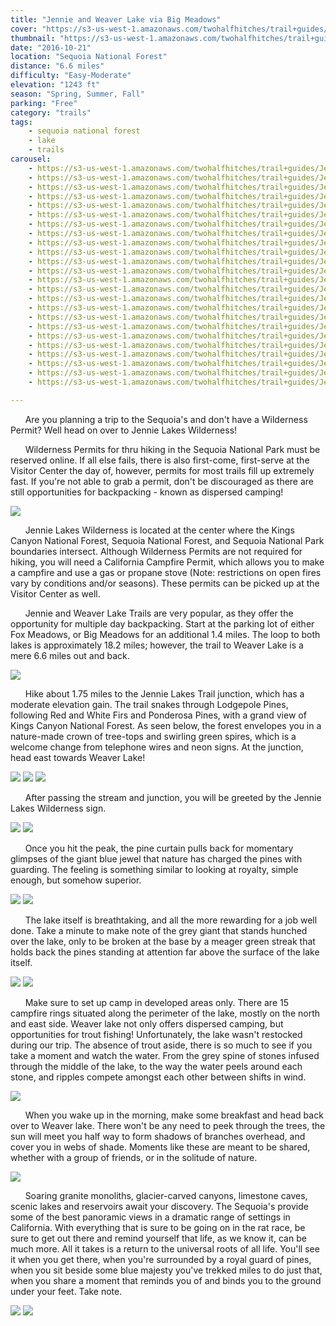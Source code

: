 ```yaml
---
title: "Jennie and Weaver Lake via Big Meadows"
cover: "https://s3-us-west-1.amazonaws.com/twohalfhitches/trail+guides/Jennie+Weaver+Lake/IMG_0815.jpg"
thumbnail: "https://s3-us-west-1.amazonaws.com/twohalfhitches/trail+guides/Jennie+Weaver+Lake/IMG_0815.jpg"
date: "2016-10-21"
location: "Sequoia National Forest"
distance: "6.6 miles"
difficulty: "Easy-Moderate"
elevation: "1243 ft"
season: "Spring, Summer, Fall"
parking: "Free"
category: "trails"
tags:
    - sequoia national forest
    - lake
    - trails
carousel:
    - https://s3-us-west-1.amazonaws.com/twohalfhitches/trail+guides/Jennie+Weaver+Lake/IMG_0672.jpg
    - https://s3-us-west-1.amazonaws.com/twohalfhitches/trail+guides/Jennie+Weaver+Lake/IMG_0673.jpg
    - https://s3-us-west-1.amazonaws.com/twohalfhitches/trail+guides/Jennie+Weaver+Lake/IMG_0682.jpg
    - https://s3-us-west-1.amazonaws.com/twohalfhitches/trail+guides/Jennie+Weaver+Lake/IMG_0691.jpg
    - https://s3-us-west-1.amazonaws.com/twohalfhitches/trail+guides/Jennie+Weaver+Lake/IMG_0695.jpg
    - https://s3-us-west-1.amazonaws.com/twohalfhitches/trail+guides/Jennie+Weaver+Lake/IMG_0698.jpg
    - https://s3-us-west-1.amazonaws.com/twohalfhitches/trail+guides/Jennie+Weaver+Lake/IMG_0760.jpg
    - https://s3-us-west-1.amazonaws.com/twohalfhitches/trail+guides/Jennie+Weaver+Lake/IMG_0759.jpg
    - https://s3-us-west-1.amazonaws.com/twohalfhitches/trail+guides/Jennie+Weaver+Lake/IMG_0784.jpg
    - https://s3-us-west-1.amazonaws.com/twohalfhitches/trail+guides/Jennie+Weaver+Lake/IMG_0801.jpg
    - https://s3-us-west-1.amazonaws.com/twohalfhitches/trail+guides/Jennie+Weaver+Lake/IMG_0805.jpg
    - https://s3-us-west-1.amazonaws.com/twohalfhitches/trail+guides/Jennie+Weaver+Lake/IMG_0813.jpg
    - https://s3-us-west-1.amazonaws.com/twohalfhitches/trail+guides/Jennie+Weaver+Lake/IMG_0822.jpg
    - https://s3-us-west-1.amazonaws.com/twohalfhitches/trail+guides/Jennie+Weaver+Lake/IMG_0837.jpg
    - https://s3-us-west-1.amazonaws.com/twohalfhitches/trail+guides/Jennie+Weaver+Lake/IMG_0869.jpg
    - https://s3-us-west-1.amazonaws.com/twohalfhitches/trail+guides/Jennie+Weaver+Lake/IMG_0875.jpg
    - https://s3-us-west-1.amazonaws.com/twohalfhitches/trail+guides/Jennie+Weaver+Lake/IMG_0878.jpg
    - https://s3-us-west-1.amazonaws.com/twohalfhitches/trail+guides/Jennie+Weaver+Lake/IMG_0976.jpg
    - https://s3-us-west-1.amazonaws.com/twohalfhitches/trail+guides/Jennie+Weaver+Lake/IMG_0977.jpg
    - https://s3-us-west-1.amazonaws.com/twohalfhitches/trail+guides/Jennie+Weaver+Lake/IMG_0978.jpg
    - https://s3-us-west-1.amazonaws.com/twohalfhitches/trail+guides/Jennie+Weaver+Lake/IMG_0980.jpg
    - https://s3-us-west-1.amazonaws.com/twohalfhitches/trail+guides/Jennie+Weaver+Lake/IMG_0981.jpg
    - https://s3-us-west-1.amazonaws.com/twohalfhitches/trail+guides/Jennie+Weaver+Lake/IMG_0982.jpg
    - https://s3-us-west-1.amazonaws.com/twohalfhitches/trail+guides/Jennie+Weaver+Lake/IMG_0983.jpg

---
```


&nbsp;&nbsp;&nbsp;&nbsp;&nbsp;&nbsp;Are you planning a trip to the Sequoia's and don't have a Wilderness Permit? Well head on over to Jennie Lakes Wilderness!

&nbsp;&nbsp;&nbsp;&nbsp;&nbsp;&nbsp;Wilderness Permits for thru hiking in the Sequoia National Park must be reserved online. If all else fails, there is also first-come, first-serve at the Visitor Center the day of, however, permits for most trails fill up extremely fast. If you're not able to grab a permit, don't be discouraged as there are still opportunities for backpacking - known as dispersed camping!

![](https://s3-us-west-1.amazonaws.com/twohalfhitches/trail+guides/Jennie+Weaver+Lake/IMG_0668.jpg)

&nbsp;&nbsp;&nbsp;&nbsp;&nbsp;&nbsp;Jennie Lakes Wilderness is located at the center where the Kings Canyon National Forest, Sequoia National Forest, and Sequoia National Park boundaries intersect. Although Wilderness Permits are not required for hiking, you will need a California Campfire Permit, which allows you to make a campfire and use a gas or propane stove (Note: restrictions on open fires vary by conditions and/or seasons). These permits can be picked up at the Visitor Center as well.

&nbsp;&nbsp;&nbsp;&nbsp;&nbsp;&nbsp;Jennie and Weaver Lake Trails are very popular, as they offer the opportunity for multiple day backpacking. Start at the parking lot of either Fox Meadows, or Big Meadows for an additional 1.4 miles.  The loop to both lakes is approximately 18.2 miles; however, the trail to Weaver Lake is a mere 6.6 miles out and back. 

![](https://s3-us-west-1.amazonaws.com/twohalfhitches/trail+guides/Jennie+Weaver+Lake/IMG_0696.jpg)

&nbsp;&nbsp;&nbsp;&nbsp;&nbsp;&nbsp;Hike about 1.75 miles to the Jennie Lakes Trail junction, which has a moderate elevation gain. The trail snakes through Lodgepole Pines, following Red and White Firs and Ponderosa Pines, with a grand view of Kings Canyon National Forest. As seen below, the forest envelopes you in a nature-made crown of tree-tops and swirling green spires, which is a welcome change from telephone wires and neon signs. At the junction, head east towards Weaver Lake!

![](https://s3-us-west-1.amazonaws.com/twohalfhitches/trail+guides/Jennie+Weaver+Lake/IMG_0701.jpg)
![](https://s3-us-west-1.amazonaws.com/twohalfhitches/trail+guides/Jennie+Weaver+Lake/IMG_0735.jpg)
![](https://s3-us-west-1.amazonaws.com/twohalfhitches/trail+guides/Jennie+Weaver+Lake/IMG_0748.jpg)

&nbsp;&nbsp;&nbsp;&nbsp;&nbsp;&nbsp;After passing the stream and junction, you will be greeted by the Jennie Lakes Wilderness sign. 

![](https://s3-us-west-1.amazonaws.com/twohalfhitches/trail+guides/Jennie+Weaver+Lake/IMG_0705.jpg)
![](https://s3-us-west-1.amazonaws.com/twohalfhitches/trail+guides/Jennie+Weaver+Lake/IMG_0750.jpg)

&nbsp;&nbsp;&nbsp;&nbsp;&nbsp;&nbsp;Once you hit the peak, the pine curtain pulls back for momentary glimpses of the giant blue jewel that nature has charged the pines with guarding. The feeling is something similar to looking at royalty, simple enough, but somehow superior. 

![](https://s3-us-west-1.amazonaws.com/twohalfhitches/trail+guides/Jennie+Weaver+Lake/IMG_0754.jpg)
![](https://s3-us-west-1.amazonaws.com/twohalfhitches/trail+guides/Jennie+Weaver+Lake/IMG_0757.jpg)

&nbsp;&nbsp;&nbsp;&nbsp;&nbsp;&nbsp;The lake itself is breathtaking, and all the more rewarding for a job well done. Take a minute to make note of the grey giant that stands hunched over the lake, only to be broken at the base by a meager green streak that holds back the pines standing at attention far above the surface of the lake itself.

![](https://s3-us-west-1.amazonaws.com/twohalfhitches/trail+guides/Jennie+Weaver+Lake/IMG_0759.jpg)
![](https://s3-us-west-1.amazonaws.com/twohalfhitches/trail+guides/Jennie+Weaver+Lake/IMG_0810.jpg)

&nbsp;&nbsp;&nbsp;&nbsp;&nbsp;&nbsp;Make sure to set up camp in developed areas only. There are 15 campfire rings situated along the perimeter of the lake, mostly on the north and east side. Weaver lake not only offers dispersed camping, but opportunities for trout fishing! Unfortunately, the lake wasn't restocked during our trip. The absence of trout aside, there is so much to see if you take a moment and watch the water. From the grey spine of stones infused through the middle of the lake, to the way the water peels around each stone, and ripples compete amongst each other between shifts in wind.

![](https://s3-us-west-1.amazonaws.com/twohalfhitches/trail+guides/Jennie+Weaver+Lake/IMG_0761.jpg)

&nbsp;&nbsp;&nbsp;&nbsp;&nbsp;&nbsp;When you wake up in the morning, make some breakfast and head back over to Weaver lake. There won't be any need to peek through the trees, the sun will meet you half way to form shadows of branches overhead, and cover you in webs of shade. Moments like these are meant to be shared, whether with a group of friends, or in the solitude of nature.

![](https://s3-us-west-1.amazonaws.com/twohalfhitches/trail+guides/Jennie+Weaver+Lake/IMG_0826.jpg)

&nbsp;&nbsp;&nbsp;&nbsp;&nbsp;&nbsp;Soaring granite monoliths, glacier-carved canyons, limestone caves, scenic lakes and reservoirs await your discovery. The Sequoia's provide some of the best panoramic views in a dramatic range of settings in California. With everything that is sure to be going on in the rat race, be sure to get out there and remind yourself that life, as we know it, can be much more. All it takes is a return to the universal roots of all life. You'll see it when you get there, when you're surrounded by a royal guard of pines, when you sit beside some blue majesty you've trekked miles to do just that, when you share a moment that reminds you of and binds you to the ground under your feet. Take note.

![](https://s3-us-west-1.amazonaws.com/twohalfhitches/trail+guides/Jennie+Weaver+Lake/IMG_0888.jpg)
![](https://s3-us-west-1.amazonaws.com/twohalfhitches/trail+guides/Jennie+Weaver+Lake/IMG_0762.jpg)
